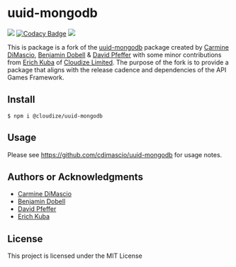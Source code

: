 # uuid-mongodb

![](https://img.shields.io/badge/build-passing-brightgreen)
[![Codacy Badge](https://app.codacy.com/project/badge/Grade/a8c86402f1504155b9d16dc3a9a88b0e)](https://www.codacy.com/gh/apigames-core/uuid-mongodb/dashboard?utm_source=github.com&amp;utm_medium=referral&amp;utm_content=apigames-core/uuid-mongodb&amp;utm_campaign=Badge_Grade)
![](https://img.shields.io/badge/license-MIT-blue)

This is package is a fork of the [uuid-mongodb](https://github.com/cdimascio/uuid-mongodb) package created by [Carmine DiMascio](https://github.com/cdimascio), [Benjamin Dobell](https://glassechidna.com.au/) & [David Pfeffer](https://github.com/bytenik) with some minor contributions from [Erich Kuba](https://github.com/erichkuba) of [Cloudize Limited](https://cloudize.net).  The purpose of the fork is to provide a package that aligns with the release cadence and dependencies of the API Games Framework.

## Install

```shell 
$ npm i @cloudize/uuid-mongodb 
```

## Usage

Please see https://github.com/cdimascio/uuid-mongodb for usage notes.

## Authors or Acknowledgments

*   [Carmine DiMascio](https://github.com/cdimascio)
*   [Benjamin Dobell](https://glassechidna.com.au/)
*   [David Pfeffer](https://github.com/bytenik)
*   [Erich Kuba](https://github.com/erichkuba)

## License

This project is licensed under the MIT License
